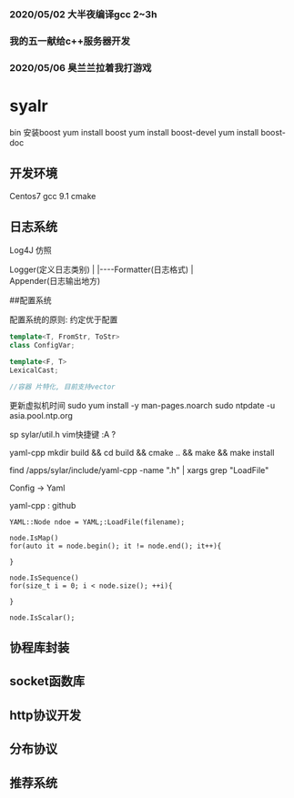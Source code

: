 ### 2020/05/02 大半夜编译gcc 2~3h 
### 我的五一献给c++服务器开发
### 2020/05/06 臭兰兰拉着我打游戏
# syalr

bin 
      安装boost
      yum install boost
      yum install boost-devel
      yum install boost-doc

## 开发环境
Centos7
gcc 9.1
cmake

## 日志系统

Log4J 仿照

Logger(定义日志类别)
   |
   |----Formatter(日志格式)
   |   
Appender(日志输出地方)

##配置系统

配置系统的原则: 约定优于配置

```cpp
template<T, FromStr, ToStr>
class ConfigVar;

template<F, T>
LexicalCast;

//容器 片特化, 目前支持vector 
```

更新虚拟机时间
sudo yum install -y man-pages.noarch
sudo ntpdate -u asia.pool.ntp.org

sp sylar/util.h  vim快捷键
:A ? 

yaml-cpp 
mkdir build && cd build && cmake .. && make &&  make install 

find /apps/sylar/include/yaml-cpp -name ".h" | xargs grep "LoadFile"

Config -> Yaml

yaml-cpp : github
```
YAML::Node ndoe = YAML;:LoadFile(filename);

node.IsMap()
for(auto it = node.begin(); it != node.end(); it++){ 

}

node.IsSequence()
for(size_t i = 0; i < node.size(); ++i){

}

node.IsScalar();

```

## 协程库封装

## socket函数库

## http协议开发

## 分布协议

## 推荐系统



